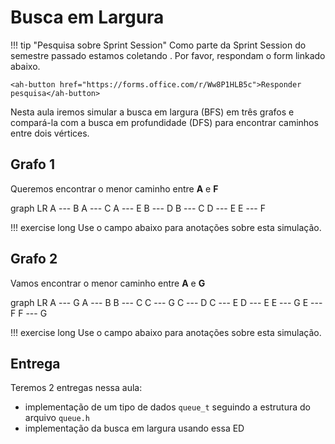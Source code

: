 # Busca em Largura

!!! tip "Pesquisa sobre Sprint Session"
    Como parte da Sprint Session do semestre passado estamos coletando . Por favor, respondam o form linkado abaixo. 

    <ah-button href="https://forms.office.com/r/Ww8P1HLB5c">Responder pesquisa</ah-button>



<ah-external-content src="../bfs-slides.html" />

Nesta aula iremos simular a busca em largura (BFS) em três grafos e compará-la com a busca em profundidade (DFS) para encontrar caminhos entre dois vértices.

## Grafo 1

Queremos encontrar o menor caminho entre **A** e **F**

<ah-diagram>
graph LR
    A --- B
    A --- C
    A --- E
    B --- D
    B --- C
    D --- E
    E --- F
</ah-diagram>

!!! exercise long
    Use o campo abaixo para anotações sobre esta simulação.

## Grafo 2

Vamos encontrar o menor caminho entre **A** e **G**

<ah-diagram>
graph LR
    A --- G
    A --- B
    B --- C
    C --- G
    C --- D
    C --- E
    D --- E
    E --- G
    E --- F
    F --- G
</ah-diagram>

!!! exercise long 
    Use o campo abaixo para anotações sobre esta simulação.

## Entrega

Teremos 2 entregas nessa aula:

- implementação de um tipo de dados `queue_t` seguindo a estrutura do arquivo `queue.h`
- implementação da busca em largura usando essa ED


